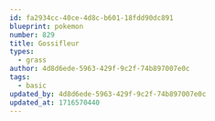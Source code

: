 ```yaml
---
id: fa2934cc-40ce-4d8c-b601-18fdd90dc891
blueprint: pokemon
number: 829
title: Gossifleur
types:
  - grass
author: 4d8d6ede-5963-429f-9c2f-74b897007e0c
tags:
  - basic
updated_by: 4d8d6ede-5963-429f-9c2f-74b897007e0c
updated_at: 1716570440
---
```

